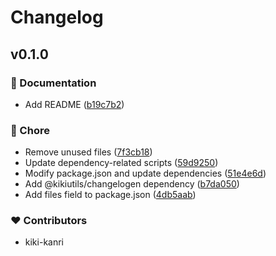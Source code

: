 # Changelog

## v0.1.0

### 📖 Documentation

- Add README ([b19c7b2](https://github.com/kiki-kanri/wireguard-manager/commit/b19c7b2))

### 🏡 Chore

- Remove unused files ([7f3cb18](https://github.com/kiki-kanri/wireguard-manager/commit/7f3cb18))
- Update dependency-related scripts ([59d9250](https://github.com/kiki-kanri/wireguard-manager/commit/59d9250))
- Modify package.json and update dependencies ([51e4e6d](https://github.com/kiki-kanri/wireguard-manager/commit/51e4e6d))
- Add @kikiutils/changelogen dependency ([b7da050](https://github.com/kiki-kanri/wireguard-manager/commit/b7da050))
- Add files field to package.json ([4db5aab](https://github.com/kiki-kanri/wireguard-manager/commit/4db5aab))

### ❤️ Contributors

- kiki-kanri
